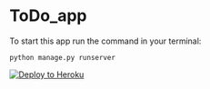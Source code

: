 # ToDo_app

To start this app run the command in your terminal:

`python manage.py runserver`

[![Deploy to Heroku](https://www.herokucdn.com/deploy/button.png)](https://heroku.com/deploy)
